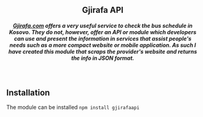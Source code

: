 # <h2 align="center">Gjirafa API</h2>


<h5 align="center"><a href="gjirafa.com">Gjirafa.com</a> offers a very useful service to check the bus schedule in Kosovo. They do not, however, offer an API or module which developers can use and present the information in services that assist people's needs such as a more compact website or mobile application. As such I have created this module that scraps the provider's website and returns the info in JSON format.</h5>
<br/>

## Installation
The module can be installed ``npm install gjirafaapi``




